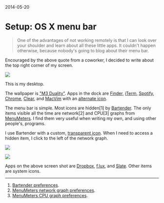 2014-05-20

Setup: OS X menu bar
====================

> One of the advantages of not working remotely is that I can look over
> your shoulder and learn about all these little apps.  It couldn't
> happen otherwise, because nobody's going to blog about their menu bar.

Encouraged by the above quote from a coworker, I decided to write about
the top right corner of my screen.

![](desktop.png)

This is my desktop.

The wallpaper is ["M3 Duality"][wallpaper].  Apps in the dock
are [Finder][], [iTerm][], [Spotify][], [Chrome][], [Clear][],
and [MacVim][] with an [alternate icon][].

  [wallpaper]: http://jason-c.deviantart.com/art/M3-Duality-49743025
  [Finder]: http://en.wikipedia.org/wiki/Finder_(software)
  [iTerm]: http://www.iterm2.com/
  [Spotify]: https://www.spotify.com/
  [Chrome]: https://www.google.com/chrome/browser/
  [Clear]: http://realmacsoftware.com/clear
  [MacVim]: https://github.com/b4winckler/macvim
  [alternate icon]: https://dribbble.com/shots/337065-MacVim-Icon-Updated

The menu bar is simple.  Most icons are hidden[1] by [Bartender][].
The only items visible all the time are network[2] and CPU[3] graphs from
[MenuMeters][].  I find them very useful when writing my own, and using
other people's, programs.

  [Bartender]: http://www.macbartender.com
  [MenuMeters]: http://www.ragingmenace.com/software/menumeters/

I use Bartender with a custom, [transparent icon][].  When I need to
access a hidden item, I click to the left of the network graph.

  [transparent icon]: bartender-icon.png

![](menu-bar-items-hidden.png)

![](menu-bar-items-shown.png)

Apps on the above screen shot are [Dropbox][], [f.lux][], and [Slate][].
Other items are system icons.

  [Dropbox]: https://www.dropbox.com/
  [f.lux]: https://justgetflux.com/
  [Slate]: https://github.com/jigish/slate

------------------------------------------------------------------------------

1. [Bartender preferences](bartender-preferences.png).
2. [MenuMeters network graph preferences](menu-meters-network.png).
3. [MenuMeters CPU graph preferences](menu-meters-cpu.png).
